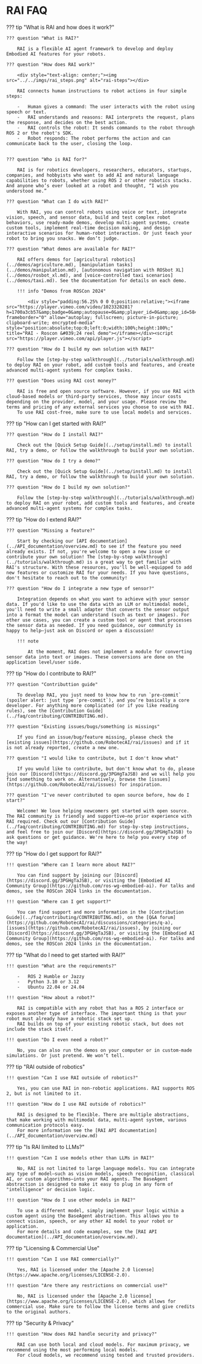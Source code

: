 # RAI FAQ

??? tip "What is RAI and how does it work?"

    ??? question "What is RAI?"

        RAI is a flexible AI agent framework to develop and deploy Embodied AI features for your robots.

    ??? question "How does RAI work?"

        <div style="text-align: center;"><img src="../../imgs/rai_steps.png" alt="rai-steps"></div>

        RAI connects human instructions to robot actions in four simple steps:

        -   Human gives a command: The user interacts with the robot using speech or text.
        -   RAI understands and reasons: RAI interprets the request, plans the response, and decides on the best action.
        -   RAI controls the robot: It sends commands to the robot through ROS 2 or the robot's SDK.
        -   Robot responds: The robot performs the action and can communicate back to the user, closing the loop.


    ??? question "Who is RAI for?"

        RAI is for robotics developers, researchers, educators, startups, companies, and hobbyists who want to add AI and natural language capabilities to robots, whether using ROS 2 or other robotics stacks. And anyone who’s ever looked at a robot and thought, “I wish you understood me.”

    ??? question "What can I do with RAI?"

        With RAI, you can control robots using voice or text, integrate vision, speech, and sensor data, build and test complex robot behaviors, use ready-made demos, develop multi-agent systems, create custom tools, implement real-time decision making, and design interactive scenarios for human-robot interaction. Or just teach your robot to bring you snacks. We don’t judge.

    ??? question "What demos are available for RAI?"

        RAI offers demos for [agricultural robotics](../demos/agriculture.md), [manipulation tasks](../demos/manipulation.md), [autonomous navigation with ROSbot XL](../demos/rosbot_xl.md), and [voice-controlled taxi scenarios](../demos/taxi.md). See the documentation for details on each demo.

        !!! info "Demos from ROSCon 2024"

            <div style="padding:56.25% 0 0 0;position:relative;"><iframe src="https://player.vimeo.com/video/1023328281?h=1700a3cb57&amp;badge=0&amp;autopause=0&amp;player_id=0&amp;app_id=58479" frameborder="0" allow="autoplay; fullscreen; picture-in-picture; clipboard-write; encrypted-media" style="position:absolute;top:0;left:0;width:100%;height:100%;" title="RAI - Roscon &#039;24 reel demo"></iframe></div><script src="https://player.vimeo.com/api/player.js"></script>

    ??? question "How do I build my own solution with RAI?"

        Follow the [step-by-step walkthrough](../tutorials/walkthrough.md) to deploy RAI on your robot, add custom tools and features, and create advanced multi-agent systems for complex tasks.

    ??? question "Does using RAI cost money?"

        RAI is free and open source software. However, if you use RAI with cloud-based models or third-party services, those may incur costs depending on the provider, model, and your usage. Please review the terms and pricing of any external services you choose to use with RAI.
        To use RAI cost-free, make sure to use local models and services.

??? tip "How can I get started with RAI?"

    ??? question "How do I install RAI?"

        Check out the [Quick Setup Guide](../setup/install.md) to install RAI, try a demo, or follow the walkthrough to build your own solution.

    ??? question "How do I try a demo?"

        Check out the [Quick Setup Guide](../setup/install.md) to install RAI, try a demo, or follow the walkthrough to build your own solution.

    ??? question "How do I build my own solution?"

        Follow the [step-by-step walkthrough](../tutorials/walkthrough.md) to deploy RAI on your robot, add custom tools and features, and create advanced multi-agent systems for complex tasks.

??? tip "How do I extend RAI?"

    ??? question "Missing a feature?"

        Start by checking our [API documentation](../API_documentation/overview.md) to see if the feature you need already exists. If not, you're welcome to open a new issue or contribute your own solution! The [step-by-step walkthrough](../tutorials/walkthrough.md) is a great way to get familiar with RAI's structure. With these resources, you'll be well-equipped to add new features or customize RAI for your needs. If you have questions, don't hesitate to reach out to the community!

    ??? question "How do I integrate a new type of sensor?"

        Integration depends on what you want to achieve with your sensor data. If you'd like to use the data with an LLM or multimodal model, you'll need to write a small adapter that converts the sensor output into a format the model can understand (such as text or images). For other use cases, you can create a custom tool or agent that processes the sensor data as needed. If you need guidance, our community is happy to help—just ask on Discord or open a discussion!

        !!! note

            At the moment, RAI does not implement a module for converting sensor data into text or images. These conversions are done on the application level/user side.

??? tip "How do I contribute to RAI?"

    ??? question "Contributtion guide"

        To develop RAI, you just need to know how to run `pre-commit` (spoiler alert: just type `pre-commit`), and you’re basically a core developer. For anything more complicated (or if you like reading rules), see the [Contribution Guide](../faq/contributing/CONTRIBUTING.md).

    ??? question "Existing issues/bugs/something is missings"

        If you find an issue/bug/feature missing, please check the [existing issues](https://github.com/RobotecAI/rai/issues) and if it is not already reported, create a new one.

    ??? question "I would like to contribute, but I don't know what"

        If you would like to contribute, but don't know what to do, please join our [Discord](https://discord.gg/3PGHgTaJSB) and we will help you find something to work on. Alternatively, browse the [issues](https://github.com/RobotecAI/rai/issues) for inspiration.

    ??? question "I've never contributed to open source before, how do I start?"

        Welcome! We love helping newcomers get started with open source. The RAI community is friendly and supportive—no prior experience with RAI required. Check out our [Contribution Guide](../faq/contributing/CONTRIBUTING.md) for step-by-step instructions, and feel free to join our [Discord](https://discord.gg/3PGHgTaJSB) to ask questions or get guidance. We're here to help you every step of the way!

??? tip "How do I get support for RAI?"

    !!! question "Where can I learn more about RAI?"

        You can find support by joining our [Discord](https://discord.gg/3PGHgTaJSB), or visiting the [Embodied AI Community Group](https://github.com/ros-wg-embodied-ai). For talks and demos, see the ROSCon 2024 links in the documentation.

    !!! question "Where can I get support?"

        You can find support and more information in the [Contribution Guide](../faq/contributing/CONTRIBUTING.md), on the [Q&A forum](https://github.com/RobotecAI/rai/discussions/categories/q-a), [issues](https://github.com/RobotecAI/rai/issues), by joining our [Discord](https://discord.gg/3PGHgTaJSB), or visiting the [Embodied AI Community Group](https://github.com/ros-wg-embodied-ai). For talks and demos, see the ROSCon 2024 links in the documentation.

??? tip "What do I need to get started with RAI?"

    !!! question "What are the requirements?"

        -   ROS 2 Humble or Jazzy
        -   Python 3.10 or 3.12
        -   Ubuntu 22.04 or 24.04

    !!! question "How about a robot?"

        RAI is compatible with any robot that has a ROS 2 interface or exposes another type of interface. The important thing is that your robot must already have a robotic stack set up.
        RAI builds on top of your existing robotic stack, but does not include the stack itself.

    !!! question "Do I even need a robot?"

        No, you can also run the demos on your computer or in custom-made simulations. Or just pretend. We won’t tell.

??? tip "RAI outside of robotics"

    !!! question "Can I use RAI outside of robotics?"

        Yes, you can use RAI in non-robotic applications. RAI supports ROS 2, but is not limited to it.

    !!! question "How do I use RAI outside of robotics?"

        RAI is designed to be flexible. There are multiple abstractions, that make working with multimodal data, multi-agent system, various communication protocols easy.
        For more information see the [RAI API documentation](../API_documentation/overview.md)

??? tip "Is RAI limited to LLMs?"

    !!! question "Can I use models other than LLMs in RAI?"

        No, RAI is not limited to large language models. You can integrate any type of model—such as vision models, speech recognition, classical AI, or custom algorithms—into your RAI agents. The BaseAgent abstraction is designed to make it easy to plug in any form of "intelligence" or decision logic.

    !!! question "How do I use other models in RAI?"

        To use a different model, simply implement your logic within a custom agent using the BaseAgent abstraction. This allows you to connect vision, speech, or any other AI model to your robot or application.
        For more details and code examples, see the [RAI API documentation](../API_documentation/overview.md).

??? tip "Licensing & Commercial Use"

    !!! question "Can I use RAI commercially?"

        Yes, RAI is licensed under the [Apache 2.0 license](https://www.apache.org/licenses/LICENSE-2.0).

    !!! question "Are there any restrictions on commercial use?"

        No, RAI is licensed under the [Apache 2.0 license](https://www.apache.org/licenses/LICENSE-2.0), which allows for commercial use. Make sure to follow the license terms and give credits to the original authors.

??? tip "Security & Privacy"

    !!! question "How does RAI handle security and privacy?"

        RAI can use both local and cloud models. For maximum privacy, we recommend using the most performing local models.
        For cloud models, we recommend using tested and trusted providers.
